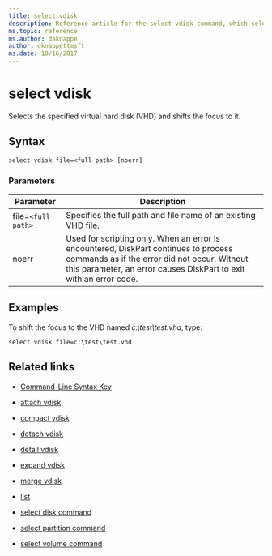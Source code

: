 ```yaml
---
title: select vdisk
description: Reference article for the select vdisk command, which selects the specified virtual hard disk (VHD) and shifts the focus to it.
ms.topic: reference
ms.author: daknappe
author: dknappettmsft
ms.date: 10/16/2017
---
```



# select vdisk



Selects the specified virtual hard disk \(VHD\) and shifts the focus to it.

## Syntax

```
select vdisk file=<full path> [noerr]
```

### Parameters

| Parameter | Description |
|--|--|
| file=`<full path>` | Specifies the full path and file name of an existing VHD file. |
| noerr | Used for scripting only. When an error is encountered, DiskPart continues to process commands as if the error did not occur. Without this parameter, an error causes DiskPart to exit with an error code. |

## Examples

To shift the focus to the VHD named *c:\test\test.vhd*, type:

```
select vdisk file=c:\test\test.vhd
```

## Related links

- [Command-Line Syntax Key](command-line-syntax-key.md)

- [attach vdisk](attach-vdisk.md)

- [compact vdisk](compact-vdisk.md)

- [detach vdisk](detach-vdisk.md)

- [detail vdisk](detail-vdisk.md)

- [expand vdisk](expand-vdisk.md)

- [merge vdisk](merge-vdisk.md)

- [list](list.md)

- [select disk command](select-disk.md)

- [select partition command](select-partition.md)

- [select volume command](select-volume.md)
